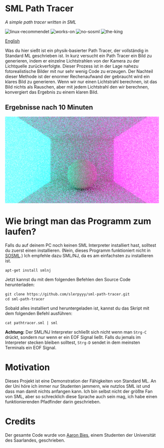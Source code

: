 # SML Path Tracer
*A simple path tracer written in SML*

![linux-recommendet](https://img.shields.io/badge/linux-empfohlen-brightgreen)
![works-on](https://img.shields.io/badge/works%20on-my%20mashine%E2%84%A2-orange)
![no-sosml](https://img.shields.io/badge/SOSML%20compatible-NEIN!!%20:\(-red)
![the-king](https://img.shields.io/badge/lang%20lebe-Holger%20Hermanns-yellow)

[English](README.md)

Was du hier sießt ist ein physik-basierter Path Tracer, der vollständig in Standard ML geschrieben ist. In kurz versucht ein Path Tracer ein Bild zu generieren, indem er einzelne Lichtstrahlen von der Kamera zu der Lichtquelle zurückverfolgte. Dieser Prozess ist in der Lage nahezu fotorealistische Bilder mit nur sehr wenig Code zu erzeugen. Der Nachteil dieser Methode ist der enormer Rechenaufwand der gebraucht wird ein klares Bild zu generieren. Wenn wir nur einen Lichtstrahl berechnen, ist das Bild nichts als Rauschen, aber mit jedem Lichtstrahl den wir berechnen, konvergiert das Ergebnis zu einem klaren Bild.

## Ergebnisse nach 10 Minuten

![preview-image](https://github.com/slerpyyy/sml-path-tracer/blob/master/preview.png?raw=true)

# Wie bringt man das Programm zum laufen?

Falls du auf deinem PC noch keinen SML Interpreter installiert hast, solltest du zuerst einen installieren. (Nein, dieses Programm funktioniert nicht in [SOSML](https://sosml.org/).) Ich empfehle dazu SML/NJ, da es am einfachsten zu installieren ist.
```
apt-get install smlnj
```

Jetzt kannst du mit dem folgenden Befehlen den Source Code herunterladen:
```
git clone https://github.com/slerpyyy/sml-path-tracer.git
cd sml-path-tracer
```

Sobald alles installiert und heruntergeladen ist, kannst du das Skript mit dem folgenden Befehl ausführen:
```
cat pathtracer.sml | sml
```

**Achtung:** Der SML/NJ Interpreter schließt sich nicht wenn man `Strg-C` drückt, sondern nur wenn er ein EOF Signal ließt. Falls du jemals im Interpreter stecken bleiben solltest, `Strg-D` sendet in dem meinsten Terminals ein EOF Signal.

# Motivation

Dieses Projekt ist eine Demonstration der Fähigkeiten von Standard ML. An der Uni höre ich immer nur Studenten jammern, wie nutzlos SML ist und dass man damit nichts anfangen kann. Ich bin selbst nicht der größte Fan von SML, aber so schrecklich diese Sprache auch sein mag, ich habe einen funktionierenden Pfadfinder darin geschrieben.

# Credits

Der gesamte Code wurde von [Aaron Bies](https://github.com/slerpyyy), einem Studenten der Universität des Saarlandes, geschrieben.